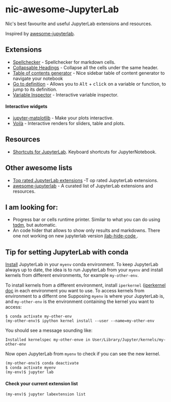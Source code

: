 # nic-awesome-JupyterLab
Nic's best favourite and useful JupyterLab extensions and resources. 

Inspired by [awesome-jupyterlab](https://github.com/mauhai/awesome-jupyterlab). 


## Extensions
- [Spellchecker](https://github.com/ijmbarr/jupyterlab_spellchecker) - Spellchecker for markdown cells.
- [Collapsable Headings](https://github.com/aquirdTurtle/Collapsible_Headings) - Collapse all the cells under the same header.
- [Table of contents generator](https://github.com/jupyterlab/jupyterlab-toc) - Nice sidebar table of content generator to navigate your notebook
- [Go to definition](https://github.com/krassowski/jupyterlab-go-to-definition) - Allows you to <kbd>Alt</kbd> + <kbd>click</kbd> on a variable or function, to jump to its definition.
- [Variable Inspector](https://github.com/lckr/jupyterlab-variableInspector) - Interactive variable inspector.

#### Interactive widgets
- [jupyter-matplotlib](https://github.com/matplotlib/jupyter-matplotlib) - Make your plots interactive.
- [Voilà](https://github.com/voila-dashboards/voila) - Interactive renders for sliders, table and plots.

## Resources
- [Shortcuts for JupyterLab](https://gist.github.com/kidpixo/f4318f8c8143adee5b40#file-jupyter_shortcuts-md). 
Keyboard shortcuts for JupyterNotebook.

## Other awesome lists
- [Top rated JupyterLab extensions](https://awesomeopensource.com/projects/jupyterlab-extension) -T op rated JupyterLab extensions.
- [awesome-jupyterlab](https://github.com/mauhai/awesome-jupyterlab) - A curated list of JupyterLab extensions and resources.



## I am looking for:
- Progress bar or cells runtime printer. Similar to what you can do using [tqdm](https://github.com/tqdm/tqdm), but automatic.
- An code hider that allows to show only results and markdowns. There one not working on new jupyterlab version
[jlab-hide-code ](https://github.com/AixViPMaP/jlab-hide-code).


## Tip for setting JupyterLab with conda
[Install](https://jupyterlab.readthedocs.io/en/stable/getting_started/installation.html) JupyterLab in your `myenv` conda environment. To keep JupyterLab always up to date, the idea is to run JupyterLab from your `myenv` and install kernels from different environments, for example `my-other-env`.

To install kernels from a different environment, install `iperkernel` ([iperkernel doc](https://ipython.readthedocs.io/en/stable/install/kernel_install.html) in each environment you want to use.
To access kernels from environment to a differnt one
Supposing `myenv` is where your JupyterLab is, and `my-other-env` is the environment containing the kernel you want to access:

    $ conda activate my-other-env
    (my-other-env)$ ipython kernel install --user --name=my-other-env

You should see a message sounding like: 

    Installed kernelspec my-other-enve in User/Library/Jupyter/kernels/my-other-env

Now open JupyterLab from `myenv` to check if you can see the new kernel.

    (my-other-env)$ conda deactivate
    $ conda activate myenv
    (my-env)$ jupyter lab

#### Check your current extension list
    (my-env)$ jupyter labextension list






